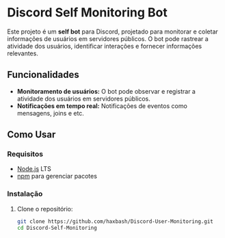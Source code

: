 # Discord Self Monitoring Bot

Este projeto é um **self bot** para Discord, projetado para monitorar e coletar informações de usuários em servidores públicos. O bot pode rastrear a atividade dos usuários, identificar interações e fornecer informações relevantes.

## Funcionalidades

- **Monitoramento de usuários:** O bot pode observar e registrar a atividade dos usuários em servidores públicos.
- **Notificações em tempo real:** Notificações de eventos como mensagens, joins e etc.
## Como Usar

### Requisitos

- [Node.js](https://nodejs.org/) LTS
- [npm](https://www.npmjs.com/) para gerenciar pacotes

### Instalação

1. Clone o repositório:

   ```bash
   git clone https://github.com/haxbash/Discord-User-Monitoring.git
   cd Discord-Self-Monitoring

